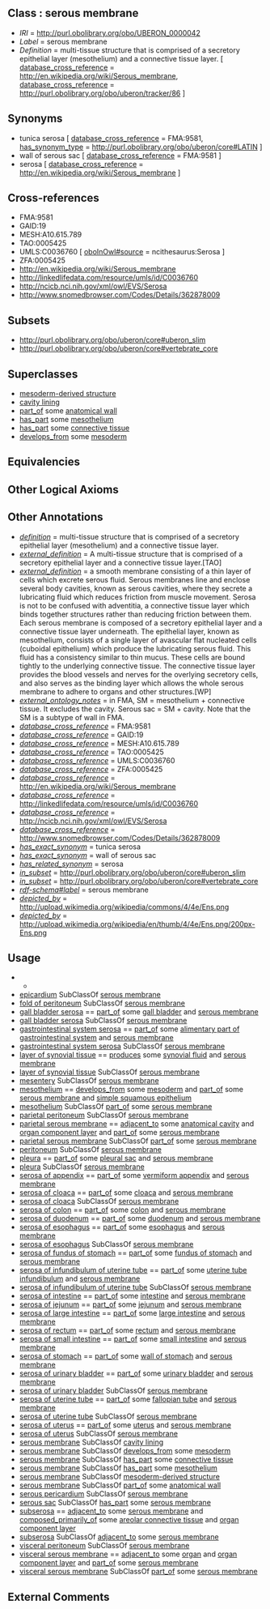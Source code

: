 
## Class : serous membrane

 * *IRI* = http://purl.obolibrary.org/obo/UBERON_0000042
 * *Label* = serous membrane
 * *Definition* = multi-tissue structure that is comprised of a secretory epithelial layer (mesothelium) and a connective tissue layer. [ [database_cross_reference](../../ef/oboInOwl#hasDbXref.md) = http://en.wikipedia.org/wiki/Serous_membrane, [database_cross_reference](../../ef/oboInOwl#hasDbXref.md) = http://purl.obolibrary.org/obo/uberon/tracker/86 ]

## Synonyms

 * tunica serosa [ [database_cross_reference](../../ef/oboInOwl#hasDbXref.md) = FMA:9581, [has_synonym_type](../../pe/oboInOwl#hasSynonymType.md) = http://purl.obolibrary.org/obo/uberon/core#LATIN ]
 * wall of serous sac [ [database_cross_reference](../../ef/oboInOwl#hasDbXref.md) = FMA:9581 ]
 * serosa [ [database_cross_reference](../../ef/oboInOwl#hasDbXref.md) = http://en.wikipedia.org/wiki/Serous_membrane ]

## Cross-references

 * FMA:9581
 * GAID:19
 * MESH:A10.615.789
 * TAO:0005425
 * UMLS:C0036760 [ [oboInOwl#source](../../ce/oboInOwl#source.md) = ncithesaurus:Serosa ]
 * ZFA:0005425
 * http://en.wikipedia.org/wiki/Serous_membrane
 * http://linkedlifedata.com/resource/umls/id/C0036760
 * http://ncicb.nci.nih.gov/xml/owl/EVS/Serosa
 * http://www.snomedbrowser.com/Codes/Details/362878009

## Subsets

 * http://purl.obolibrary.org/obo/uberon/core#uberon_slim
 * http://purl.obolibrary.org/obo/uberon/core#vertebrate_core

## Superclasses

 * [mesoderm-derived structure](../../UBERON/20/UBERON_0004120.md)
 * [cavity lining](../../UBERON/57/UBERON_0004457.md)
 * [part_of](../../BFO/50/BFO_0000050.md) some [anatomical wall](../../UBERON/60/UBERON_0000060.md)
 * [has_part](../../BFO/51/BFO_0000051.md) some [mesothelium](../../UBERON/36/UBERON_0001136.md)
 * [has_part](../../BFO/51/BFO_0000051.md) some [connective tissue](../../UBERON/84/UBERON_0002384.md)
 * [develops_from](../../RO/02/RO_0002202.md) some [mesoderm](../../UBERON/26/UBERON_0000926.md)

## Equivalencies


## Other Logical Axioms


## Other Annotations

 * *[definition](../../IAO/15/IAO_0000115.md)* = multi-tissue structure that is comprised of a secretory epithelial layer (mesothelium) and a connective tissue layer.
 * *[external_definition](../../UBPROP/01/UBPROP_0000001.md)* = A multi-tissue structure that is comprised of a secretory epithelial layer and a connective tissue layer.[TAO]
 * *[external_definition](../../UBPROP/01/UBPROP_0000001.md)* = a smooth membrane consisting of a thin layer of cells which excrete serous fluid. Serous membranes line and enclose several body cavities, known as serous cavities, where they secrete a lubricating fluid which reduces friction from muscle movement. Serosa is not to be confused with adventitia, a connective tissue layer which binds together structures rather than reducing friction between them. Each serous membrane is composed of a secretory epithelial layer and a connective tissue layer underneath. The epithelial layer, known as mesothelium, consists of a single layer of avascular flat nucleated cells (cuboidal epithelium) which produce the lubricating serous fluid. This fluid has a consistency similar to thin mucus. These cells are bound tightly to the underlying connective tissue. The connective tissue layer provides the blood vessels and nerves for the overlying secretory cells, and also serves as the binding layer which allows the whole serous membrane to adhere to organs and other structures.[WP]
 * *[external_ontology_notes](../../UBPROP/12/UBPROP_0000012.md)* = in FMA, SM = mesothelium + connective tissue. It excludes the cavity. Serous sac = SM + cavity. Note that the SM is a subtype of wall in FMA.
 * *[database_cross_reference](../../ef/oboInOwl#hasDbXref.md)* = FMA:9581
 * *[database_cross_reference](../../ef/oboInOwl#hasDbXref.md)* = GAID:19
 * *[database_cross_reference](../../ef/oboInOwl#hasDbXref.md)* = MESH:A10.615.789
 * *[database_cross_reference](../../ef/oboInOwl#hasDbXref.md)* = TAO:0005425
 * *[database_cross_reference](../../ef/oboInOwl#hasDbXref.md)* = UMLS:C0036760
 * *[database_cross_reference](../../ef/oboInOwl#hasDbXref.md)* = ZFA:0005425
 * *[database_cross_reference](../../ef/oboInOwl#hasDbXref.md)* = http://en.wikipedia.org/wiki/Serous_membrane
 * *[database_cross_reference](../../ef/oboInOwl#hasDbXref.md)* = http://linkedlifedata.com/resource/umls/id/C0036760
 * *[database_cross_reference](../../ef/oboInOwl#hasDbXref.md)* = http://ncicb.nci.nih.gov/xml/owl/EVS/Serosa
 * *[database_cross_reference](../../ef/oboInOwl#hasDbXref.md)* = http://www.snomedbrowser.com/Codes/Details/362878009
 * *[has_exact_synonym](../../ym/oboInOwl#hasExactSynonym.md)* = tunica serosa
 * *[has_exact_synonym](../../ym/oboInOwl#hasExactSynonym.md)* = wall of serous sac
 * *[has_related_synonym](../../ym/oboInOwl#hasRelatedSynonym.md)* = serosa
 * *[in_subset](../../et/oboInOwl#inSubset.md)* = http://purl.obolibrary.org/obo/uberon/core#uberon_slim
 * *[in_subset](../../et/oboInOwl#inSubset.md)* = http://purl.obolibrary.org/obo/uberon/core#vertebrate_core
 * *[rdf-schema#label](../../el/rdf-schema#label.md)* = serous membrane
 * *[depicted_by](../../depicted/by/depicted_by.md)* = http://upload.wikimedia.org/wikipedia/commons/4/4e/Ens.png
 * *[depicted_by](../../depicted/by/depicted_by.md)* = http://upload.wikimedia.org/wikipedia/en/thumb/4/4e/Ens.png/200px-Ens.png

## Usage

 * -
 * [epicardium](../../UBERON/48/UBERON_0002348.md) SubClassOf [serous membrane](../../UBERON/42/UBERON_0000042.md)
 * [fold of peritoneum](../../UBERON/96/UBERON_0034696.md) SubClassOf [serous membrane](../../UBERON/42/UBERON_0000042.md)
 * [gall bladder serosa](../../UBERON/83/UBERON_0004783.md) == [part_of](../../BFO/50/BFO_0000050.md) some [gall bladder](../../UBERON/10/UBERON_0002110.md) and [serous membrane](../../UBERON/42/UBERON_0000042.md)
 * [gall bladder serosa](../../UBERON/83/UBERON_0004783.md) SubClassOf [serous membrane](../../UBERON/42/UBERON_0000042.md)
 * [gastrointestinal system serosa](../../UBERON/82/UBERON_0004782.md) == [part_of](../../BFO/50/BFO_0000050.md) some [alimentary part of gastrointestinal system](../../UBERON/09/UBERON_0005409.md) and [serous membrane](../../UBERON/42/UBERON_0000042.md)
 * [gastrointestinal system serosa](../../UBERON/82/UBERON_0004782.md) SubClassOf [serous membrane](../../UBERON/42/UBERON_0000042.md)
 * [layer of synovial tissue](../../UBERON/16/UBERON_0007616.md) == [produces](../../RO/00/RO_0003000.md) some [synovial fluid](../../UBERON/90/UBERON_0001090.md) and [serous membrane](../../UBERON/42/UBERON_0000042.md)
 * [layer of synovial tissue](../../UBERON/16/UBERON_0007616.md) SubClassOf [serous membrane](../../UBERON/42/UBERON_0000042.md)
 * [mesentery](../../UBERON/95/UBERON_0002095.md) SubClassOf [serous membrane](../../UBERON/42/UBERON_0000042.md)
 * [mesothelium](../../UBERON/36/UBERON_0001136.md) == [develops_from](../../RO/02/RO_0002202.md) some [mesoderm](../../UBERON/26/UBERON_0000926.md) and [part_of](../../BFO/50/BFO_0000050.md) some [serous membrane](../../UBERON/42/UBERON_0000042.md) and [simple squamous epithelium](../../UBERON/87/UBERON_0000487.md)
 * [mesothelium](../../UBERON/36/UBERON_0001136.md) SubClassOf [part_of](../../BFO/50/BFO_0000050.md) some [serous membrane](../../UBERON/42/UBERON_0000042.md)
 * [parietal peritoneum](../../UBERON/66/UBERON_0001366.md) SubClassOf [serous membrane](../../UBERON/42/UBERON_0000042.md)
 * [parietal serous membrane](../../UBERON/51/UBERON_0022351.md) == [adjacent_to](../../RO/20/RO_0002220.md) some [anatomical cavity](../../UBERON/53/UBERON_0002553.md) and [organ component layer](../../UBERON/23/UBERON_0004923.md) and [part_of](../../BFO/50/BFO_0000050.md) some [serous membrane](../../UBERON/42/UBERON_0000042.md)
 * [parietal serous membrane](../../UBERON/51/UBERON_0022351.md) SubClassOf [part_of](../../BFO/50/BFO_0000050.md) some [serous membrane](../../UBERON/42/UBERON_0000042.md)
 * [peritoneum](../../UBERON/58/UBERON_0002358.md) SubClassOf [serous membrane](../../UBERON/42/UBERON_0000042.md)
 * [pleura](../../UBERON/77/UBERON_0000977.md) == [part_of](../../BFO/50/BFO_0000050.md) some [pleural sac](../../UBERON/78/UBERON_0009778.md) and [serous membrane](../../UBERON/42/UBERON_0000042.md)
 * [pleura](../../UBERON/77/UBERON_0000977.md) SubClassOf [serous membrane](../../UBERON/42/UBERON_0000042.md)
 * [serosa of appendix](../../UBERON/98/UBERON_0012498.md) == [part_of](../../BFO/50/BFO_0000050.md) some [vermiform appendix](../../UBERON/54/UBERON_0001154.md) and [serous membrane](../../UBERON/42/UBERON_0000042.md)
 * [serosa of cloaca](../../UBERON/83/UBERON_0012483.md) == [part_of](../../BFO/50/BFO_0000050.md) some [cloaca](../../UBERON/62/UBERON_0000162.md) and [serous membrane](../../UBERON/42/UBERON_0000042.md)
 * [serosa of cloaca](../../UBERON/83/UBERON_0012483.md) SubClassOf [serous membrane](../../UBERON/42/UBERON_0000042.md)
 * [serosa of colon](../../UBERON/35/UBERON_0003335.md) == [part_of](../../BFO/50/BFO_0000050.md) some [colon](../../UBERON/55/UBERON_0001155.md) and [serous membrane](../../UBERON/42/UBERON_0000042.md)
 * [serosa of duodenum](../../UBERON/36/UBERON_0003336.md) == [part_of](../../BFO/50/BFO_0000050.md) some [duodenum](../../UBERON/14/UBERON_0002114.md) and [serous membrane](../../UBERON/42/UBERON_0000042.md)
 * [serosa of esophagus](../../UBERON/75/UBERON_0001975.md) == [part_of](../../BFO/50/BFO_0000050.md) some [esophagus](../../UBERON/43/UBERON_0001043.md) and [serous membrane](../../UBERON/42/UBERON_0000042.md)
 * [serosa of esophagus](../../UBERON/75/UBERON_0001975.md) SubClassOf [serous membrane](../../UBERON/42/UBERON_0000042.md)
 * [serosa of fundus of stomach](../../UBERON/03/UBERON_0012503.md) == [part_of](../../BFO/50/BFO_0000050.md) some [fundus of stomach](../../UBERON/60/UBERON_0001160.md) and [serous membrane](../../UBERON/42/UBERON_0000042.md)
 * [serosa of infundibulum of uterine tube](../../UBERON/81/UBERON_0007181.md) == [part_of](../../BFO/50/BFO_0000050.md) some [uterine tube infundibulum](../../UBERON/84/UBERON_0003984.md) and [serous membrane](../../UBERON/42/UBERON_0000042.md)
 * [serosa of infundibulum of uterine tube](../../UBERON/81/UBERON_0007181.md) SubClassOf [serous membrane](../../UBERON/42/UBERON_0000042.md)
 * [serosa of intestine](../../UBERON/43/UBERON_0001243.md) == [part_of](../../BFO/50/BFO_0000050.md) some [intestine](../../UBERON/60/UBERON_0000160.md) and [serous membrane](../../UBERON/42/UBERON_0000042.md)
 * [serosa of jejunum](../../UBERON/37/UBERON_0003337.md) == [part_of](../../BFO/50/BFO_0000050.md) some [jejunum](../../UBERON/15/UBERON_0002115.md) and [serous membrane](../../UBERON/42/UBERON_0000042.md)
 * [serosa of large intestine](../../UBERON/09/UBERON_0001209.md) == [part_of](../../BFO/50/BFO_0000050.md) some [large intestine](../../UBERON/59/UBERON_0000059.md) and [serous membrane](../../UBERON/42/UBERON_0000042.md)
 * [serosa of rectum](../../UBERON/34/UBERON_0003334.md) == [part_of](../../BFO/50/BFO_0000050.md) some [rectum](../../UBERON/52/UBERON_0001052.md) and [serous membrane](../../UBERON/42/UBERON_0000042.md)
 * [serosa of small intestine](../../UBERON/06/UBERON_0001206.md) == [part_of](../../BFO/50/BFO_0000050.md) some [small intestine](../../UBERON/08/UBERON_0002108.md) and [serous membrane](../../UBERON/42/UBERON_0000042.md)
 * [serosa of stomach](../../UBERON/01/UBERON_0001201.md) == [part_of](../../BFO/50/BFO_0000050.md) some [wall of stomach](../../UBERON/67/UBERON_0001167.md) and [serous membrane](../../UBERON/42/UBERON_0000042.md)
 * [serosa of urinary bladder](../../UBERON/60/UBERON_0001260.md) == [part_of](../../BFO/50/BFO_0000050.md) some [urinary bladder](../../UBERON/55/UBERON_0001255.md) and [serous membrane](../../UBERON/42/UBERON_0000042.md)
 * [serosa of urinary bladder](../../UBERON/60/UBERON_0001260.md) SubClassOf [serous membrane](../../UBERON/42/UBERON_0000042.md)
 * [serosa of uterine tube](../../UBERON/99/UBERON_0012499.md) == [part_of](../../BFO/50/BFO_0000050.md) some [fallopian tube](../../UBERON/89/UBERON_0003889.md) and [serous membrane](../../UBERON/42/UBERON_0000042.md)
 * [serosa of uterine tube](../../UBERON/99/UBERON_0012499.md) SubClassOf [serous membrane](../../UBERON/42/UBERON_0000042.md)
 * [serosa of uterus](../../UBERON/97/UBERON_0001297.md) == [part_of](../../BFO/50/BFO_0000050.md) some [uterus](../../UBERON/95/UBERON_0000995.md) and [serous membrane](../../UBERON/42/UBERON_0000042.md)
 * [serosa of uterus](../../UBERON/97/UBERON_0001297.md) SubClassOf [serous membrane](../../UBERON/42/UBERON_0000042.md)
 * [serous membrane](../../UBERON/42/UBERON_0000042.md) SubClassOf [cavity lining](../../UBERON/57/UBERON_0004457.md)
 * [serous membrane](../../UBERON/42/UBERON_0000042.md) SubClassOf [develops_from](../../RO/02/RO_0002202.md) some [mesoderm](../../UBERON/26/UBERON_0000926.md)
 * [serous membrane](../../UBERON/42/UBERON_0000042.md) SubClassOf [has_part](../../BFO/51/BFO_0000051.md) some [connective tissue](../../UBERON/84/UBERON_0002384.md)
 * [serous membrane](../../UBERON/42/UBERON_0000042.md) SubClassOf [has_part](../../BFO/51/BFO_0000051.md) some [mesothelium](../../UBERON/36/UBERON_0001136.md)
 * [serous membrane](../../UBERON/42/UBERON_0000042.md) SubClassOf [mesoderm-derived structure](../../UBERON/20/UBERON_0004120.md)
 * [serous membrane](../../UBERON/42/UBERON_0000042.md) SubClassOf [part_of](../../BFO/50/BFO_0000050.md) some [anatomical wall](../../UBERON/60/UBERON_0000060.md)
 * [serous pericardium](../../UBERON/57/UBERON_0002357.md) SubClassOf [serous membrane](../../UBERON/42/UBERON_0000042.md)
 * [serous sac](../../UBERON/06/UBERON_0005906.md) SubClassOf [has_part](../../BFO/51/BFO_0000051.md) some [serous membrane](../../UBERON/42/UBERON_0000042.md)
 * [subserosa](../../UBERON/75/UBERON_0012375.md) == [adjacent_to](../../RO/20/RO_0002220.md) some [serous membrane](../../UBERON/42/UBERON_0000042.md) and [composed_primarily_of](../../RO/73/RO_0002473.md) some [areolar connective tissue](../../UBERON/15/UBERON_0006815.md) and [organ component layer](../../UBERON/23/UBERON_0004923.md)
 * [subserosa](../../UBERON/75/UBERON_0012375.md) SubClassOf [adjacent_to](../../RO/20/RO_0002220.md) some [serous membrane](../../UBERON/42/UBERON_0000042.md)
 * [visceral peritoneum](../../UBERON/78/UBERON_0001178.md) SubClassOf [serous membrane](../../UBERON/42/UBERON_0000042.md)
 * [visceral serous membrane](../../UBERON/50/UBERON_0022350.md) == [adjacent_to](../../RO/20/RO_0002220.md) some [organ](../../UBERON/62/UBERON_0000062.md) and [organ component layer](../../UBERON/23/UBERON_0004923.md) and [part_of](../../BFO/50/BFO_0000050.md) some [serous membrane](../../UBERON/42/UBERON_0000042.md)
 * [visceral serous membrane](../../UBERON/50/UBERON_0022350.md) SubClassOf [part_of](../../BFO/50/BFO_0000050.md) some [serous membrane](../../UBERON/42/UBERON_0000042.md)

## External Comments

